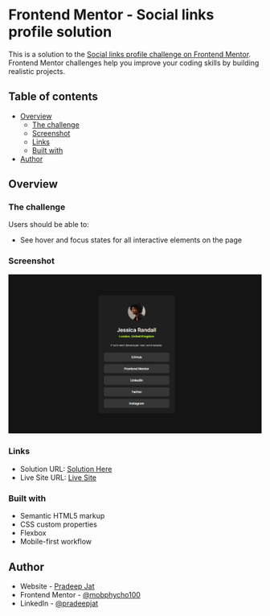 # Frontend Mentor - Social links profile solution

This is a solution to the [Social links profile challenge on Frontend Mentor](https://www.frontendmentor.io/challenges/social-links-profile-UG32l9m6dQ). Frontend Mentor challenges help you improve your coding skills by building realistic projects. 

## Table of contents

- [Overview](#overview)
  - [The challenge](#the-challenge)
  - [Screenshot](#screenshot)
  - [Links](#links)
  - [Built with](#built-with)
- [Author](#author)


## Overview

### The challenge

Users should be able to:

- See hover and focus states for all interactive elements on the page

### Screenshot

![](./assets/images/screenshot.png)

### Links

- Solution URL: [Solution Here](https://github.com/mobphycho100/Frontend-Mentor-Social-links-profile)
- Live Site URL: [Live Site](https://mobphycho100.github.io/Frontend-Mentor-Social-Links-Profile/)

### Built with

- Semantic HTML5 markup
- CSS custom properties
- Flexbox
- Mobile-first workflow

## Author

- Website - [Pradeep Jat](https://pradeepjat.netlify.app/)
- Frontend Mentor - [@mobphycho100](https://www.frontendmentor.io/profile/mobphycho100)
- LinkedIn - [@pradeepjat](https://www.linkedin.com/in/pradeepjat/)

